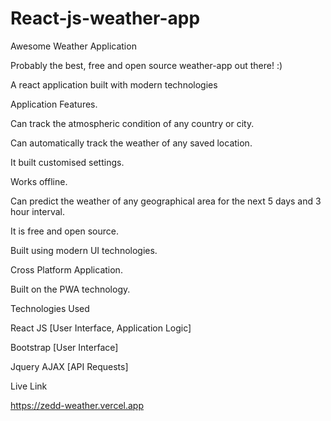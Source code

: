# React-js-weather-app
Awesome Weather Application

Probably the best, free and open source weather-app out there! :)

A react application built with modern technologies

Application Features.

Can track the atmospheric condition of any country or city.

Can automatically track the weather of any saved location.

It built customised settings.

Works offline.

Can predict the weather of any geographical area for the next 5 days and 3 hour interval.

It is free and open source.

Built using modern UI technologies.

Cross Platform Application.

Built on the PWA technology.

Technologies Used

React JS
[User Interface, Application Logic]

Bootstrap [User Interface]

Jquery AJAX [API Requests]

Live Link

https://zedd-weather.vercel.app
